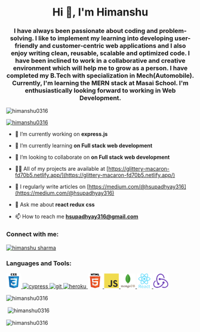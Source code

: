 <h1 align="center">Hi 👋, I'm Himanshu</h1>
<h3 align="center">I have always been passionate about coding and problem-solving. I like to implement my learning into developing user-friendly and customer-centric web applications and I also enjoy writing clean, reusable, scalable and optimized code. I have been inclined to work in a collaborative and creative environment which will help me to grow as a person. I have completed my B.Tech with specialization in Mech(Automobile). Currently, I'm learning the MERN stack at Masai School. I'm enthusiastically looking forward to working in Web Development.</h3>

<p align="left"> <img src="https://komarev.com/ghpvc/?username=himanshu0316&label=Profile%20views&color=0e75b6&style=flat" alt="himanshu0316" /> </p>

<p align="left"> <a href="https://github.com/ryo-ma/github-profile-trophy"><img src="https://github-profile-trophy.vercel.app/?username=himanshu0316" alt="himanshu0316" /></a> </p>

- 🔭 I’m currently working on **express.js**

- 🌱 I’m currently learning **on Full stack web development**

- 👯 I’m looking to collaborate on **on Full stack web development**

- 👨‍💻 All of my projects are available at [https://glittery-macaron-fd70b5.netlify.app/](https://glittery-macaron-fd70b5.netlify.app/)

- 📝 I regularly write articles on [https://medium.com/@hsupadhyay316](https://medium.com/@hsupadhyay316)

- 💬 Ask me about **react redux css**

- 📫 How to reach me **hsupadhyay316@gmail.com**

<h3 align="left">Connect with me:</h3>
<p align="left">
<a href="https://linkedin.com/in/himanshu sharma" target="blank"><img align="center" src="https://raw.githubusercontent.com/rahuldkjain/github-profile-readme-generator/master/src/images/icons/Social/linked-in-alt.svg" alt="himanshu sharma" height="30" width="40" /></a>
</p>

<h3 align="left">Languages and Tools:</h3>
<p align="left"> <a href="https://www.w3schools.com/css/" target="_blank" rel="noreferrer"> <img src="https://raw.githubusercontent.com/devicons/devicon/master/icons/css3/css3-original-wordmark.svg" alt="css3" width="40" height="40"/> </a> <a href="https://www.cypress.io" target="_blank" rel="noreferrer"> <img src="https://raw.githubusercontent.com/simple-icons/simple-icons/6e46ec1fc23b60c8fd0d2f2ff46db82e16dbd75f/icons/cypress.svg" alt="cypress" width="40" height="40"/> </a> <a href="https://git-scm.com/" target="_blank" rel="noreferrer"> <img src="https://www.vectorlogo.zone/logos/git-scm/git-scm-icon.svg" alt="git" width="40" height="40"/> </a> <a href="https://heroku.com" target="_blank" rel="noreferrer"> <img src="https://www.vectorlogo.zone/logos/heroku/heroku-icon.svg" alt="heroku" width="40" height="40"/> </a> <a href="https://www.w3.org/html/" target="_blank" rel="noreferrer"> <img src="https://raw.githubusercontent.com/devicons/devicon/master/icons/html5/html5-original-wordmark.svg" alt="html5" width="40" height="40"/> </a> <a href="https://developer.mozilla.org/en-US/docs/Web/JavaScript" target="_blank" rel="noreferrer"> <img src="https://raw.githubusercontent.com/devicons/devicon/master/icons/javascript/javascript-original.svg" alt="javascript" width="40" height="40"/> </a> <a href="https://www.mongodb.com/" target="_blank" rel="noreferrer"> <img src="https://raw.githubusercontent.com/devicons/devicon/master/icons/mongodb/mongodb-original-wordmark.svg" alt="mongodb" width="40" height="40"/> </a> <a href="https://reactjs.org/" target="_blank" rel="noreferrer"> <img src="https://raw.githubusercontent.com/devicons/devicon/master/icons/react/react-original-wordmark.svg" alt="react" width="40" height="40"/> </a> <a href="https://redux.js.org" target="_blank" rel="noreferrer"> <img src="https://raw.githubusercontent.com/devicons/devicon/master/icons/redux/redux-original.svg" alt="redux" width="40" height="40"/> </a> </p>

<p text-align:"center"  margin-left:"20%"><img align="center" margin-left:"20%"  src="https://github-readme-stats.vercel.app/api/top-langs?username=himanshu0316&show_icons=true&locale=en&layout=compact" alt="himanshu0316" /></p>

<p>&nbsp;<img align="center" margin:"auto" src="https://github-readme-stats.vercel.app/api?username=himanshu0316&show_icons=true&locale=en" alt="himanshu0316" /></p>

<p><img align="center" margin:"auto" src="https://github-readme-streak-stats.herokuapp.com/?user=himanshu0316&" alt="himanshu0316" /></p>
